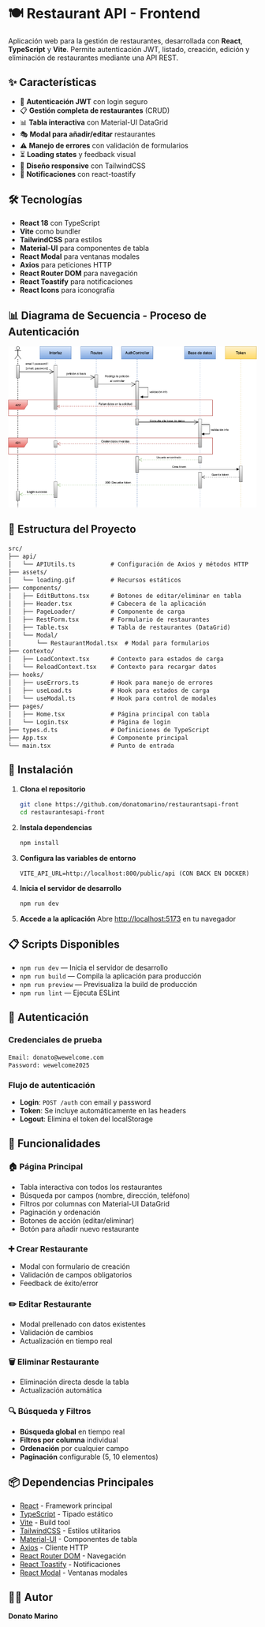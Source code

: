 # 🍽️ Restaurant API - Frontend

Aplicación web para la gestión de restaurantes, desarrollada con **React**, **TypeScript** y **Vite**. Permite autenticación JWT, listado, creación, edición y eliminación de restaurantes mediante una API REST.

## ✨ Características

- 🔐 **Autenticación JWT** con login seguro
- 📋 **Gestión completa de restaurantes** (CRUD)
- 📊 **Tabla interactiva** con Material-UI DataGrid
- 🎭 **Modal para añadir/editar** restaurantes
- ⚠️ **Manejo de errores** con validación de formularios
- ⏳ **Loading states** y feedback visual
- 📱 **Diseño responsive** con TailwindCSS
- 🔔 **Notificaciones** con react-toastify

## 🛠️ Tecnologías

- **React 18** con TypeScript
- **Vite** como bundler
- **TailwindCSS** para estilos
- **Material-UI** para componentes de tabla
- **React Modal** para ventanas modales
- **Axios** para peticiones HTTP
- **React Router DOM** para navegación
- **React Toastify** para notificaciones
- **React Icons** para iconografía

## 📊 Diagrama de Secuencia - Proceso de Autenticación

![Diagrama de Login](./docs/diagrama_secuencia_login.png)

## 📁 Estructura del Proyecto

```
src/
├── api/
│   └── APIUtils.ts          # Configuración de Axios y métodos HTTP
├── assets/
│   └── loading.gif          # Recursos estáticos
├── components/
│   ├── EditButtons.tsx      # Botones de editar/eliminar en tabla
│   ├── Header.tsx           # Cabecera de la aplicación
│   ├── PageLoader/          # Componente de carga
│   ├── RestForm.tsx         # Formulario de restaurantes
│   ├── Table.tsx            # Tabla de restaurantes (DataGrid)
│   └── Modal/
│       └── RestaurantModal.tsx  # Modal para formularios
├── contexto/
│   ├── LoadContext.tsx      # Contexto para estados de carga
│   └── ReloadContext.tsx    # Contexto para recargar datos
├── hooks/
│   ├── useErrors.ts         # Hook para manejo de errores
│   ├── useLoad.ts           # Hook para estados de carga
│   └── useModal.ts          # Hook para control de modales
├── pages/
│   ├── Home.tsx             # Página principal con tabla
│   └── Login.tsx            # Página de login
├── types.d.ts               # Definiciones de TypeScript
├── App.tsx                  # Componente principal
└── main.tsx                 # Punto de entrada
```

## 🚀 Instalación

1. **Clona el repositorio**
   ```bash
   git clone https://github.com/donatomarino/restaurantsapi-front
   cd restaurantesapi-front
   ```

2. **Instala dependencias**
   ```bash
   npm install
   ```

3. **Configura las variables de entorno**
   ```env
   VITE_API_URL=http://localhost:800/public/api (CON BACK EN DOCKER)
   ```

4. **Inicia el servidor de desarrollo**
   ```bash
   npm run dev
   ```

5. **Accede a la aplicación**
   Abre [http://localhost:5173](http://localhost:5173) en tu navegador

## 📋 Scripts Disponibles

- `npm run dev` — Inicia el servidor de desarrollo
- `npm run build` — Compila la aplicación para producción
- `npm run preview` — Previsualiza la build de producción
- `npm run lint` — Ejecuta ESLint

## 🔑 Autenticación

### Credenciales de prueba
```
Email: donato@wewelcome.com
Password: wewelcome2025
```

### Flujo de autenticación
- **Login**: `POST /auth` con email y password
- **Token**: Se incluye automáticamente en las headers
- **Logout**: Elimina el token del localStorage

## 📱 Funcionalidades

### 🏠 Página Principal
- Tabla interactiva con todos los restaurantes
- Búsqueda por campos (nombre, dirección, teléfono)
- Filtros por columnas con Material-UI DataGrid
- Paginación y ordenación
- Botones de acción (editar/eliminar)
- Botón para añadir nuevo restaurante

### ➕ Crear Restaurante
- Modal con formulario de creación
- Validación de campos obligatorios
- Feedback de éxito/error

### ✏️ Editar Restaurante
- Modal prellenado con datos existentes
- Validación de cambios
- Actualización en tiempo real

### 🗑️ Eliminar Restaurante
- Eliminación directa desde la tabla
- Actualización automática

### 🔍 Búsqueda y Filtros
- **Búsqueda global** en tiempo real
- **Filtros por columna** individual
- **Ordenación** por cualquier campo
- **Paginación** configurable (5, 10 elementos)

## 📦 Dependencias Principales

- [React](https://react.dev/) - Framework principal
- [TypeScript](https://www.typescriptlang.org/) - Tipado estático
- [Vite](https://vitejs.dev/) - Build tool
- [TailwindCSS](https://tailwindcss.com/) - Estilos utilitarios
- [Material-UI](https://mui.com/) - Componentes de tabla
- [Axios](https://axios-http.com/) - Cliente HTTP
- [React Router DOM](https://reactrouter.com/) - Navegación
- [React Toastify](https://fkhadra.github.io/react-toastify/) - Notificaciones
- [React Modal](https://reactcommunity.org/react-modal/) - Ventanas modales

## 👨‍💻 Autor

**Donato Marino**